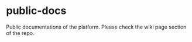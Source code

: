 # public-docs
Public documentations of the platform. Please check the wiki page section of the repo.
